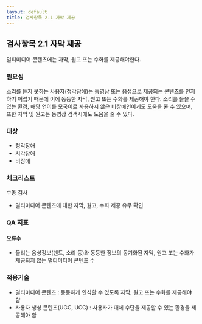 ```yaml
---
layout: default
title: 검사항목 2.1 자막 제공
---
```


## 검사항목 2.1 자막 제공
멀티미디어 콘텐츠에는 자막, 원고 또는 수화를 제공해야한다.

### 필요성
소리를 듣지 못하는 사용자(청각장애)는 동영상 또는 음성으로 제공되는 콘텐츠를 인지하기 어렵기 때문에 이에 동등한 자막, 원고 또는 수화를 제공해야 한다. 소리를 들을 수 없는 환경, 해당 언어를 모국어로 사용하지 않은 비장애인이게도 도움을 줄 수 있으며, 또한 자막 및 원고는 동영상 검색시에도 도움을 줄 수 있다.

###  대상
* 청각장애
* 시각장애
* 비장애


### 체크리스트
수동 검사
* 멀티미디어 콘텐츠에 대한 자막, 원고, 수화 제공 유무 확인

### QA 지표

#### 오류수
* 들리는 음성정보(멘트, 소리 등)와 동등한 정보의 동기화된 자막, 원고 또는 수화가 제공되지 않는 멀티미디어 콘텐츠 수


### 적용기술
* 멀티미디어 콘텐츠 : 동등하게 인식할 수 있도록 자막, 원고 또는 수화를 제공해야 함
* 사용자 생성 콘텐츠(UGC, UCC) : 사용자가 대체 수단을 제공할 수 있는 환경을 제공해야 함
